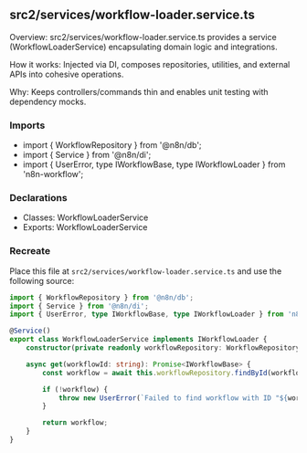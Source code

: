 ## src2/services/workflow-loader.service.ts

Overview: src2/services/workflow-loader.service.ts provides a service (WorkflowLoaderService) encapsulating domain logic and integrations.

How it works: Injected via DI, composes repositories, utilities, and external APIs into cohesive operations.

Why: Keeps controllers/commands thin and enables unit testing with dependency mocks.

### Imports

- import { WorkflowRepository } from '@n8n/db';
- import { Service } from '@n8n/di';
- import { UserError, type IWorkflowBase, type IWorkflowLoader } from 'n8n-workflow';

### Declarations

- Classes: WorkflowLoaderService
- Exports: WorkflowLoaderService

### Recreate

Place this file at `src2/services/workflow-loader.service.ts` and use the following source:

```ts
import { WorkflowRepository } from '@n8n/db';
import { Service } from '@n8n/di';
import { UserError, type IWorkflowBase, type IWorkflowLoader } from 'n8n-workflow';

@Service()
export class WorkflowLoaderService implements IWorkflowLoader {
	constructor(private readonly workflowRepository: WorkflowRepository) {}

	async get(workflowId: string): Promise<IWorkflowBase> {
		const workflow = await this.workflowRepository.findById(workflowId);

		if (!workflow) {
			throw new UserError(`Failed to find workflow with ID "${workflowId}"`);
		}

		return workflow;
	}
}

```
